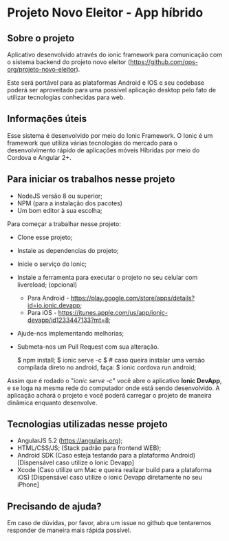 # Projeto Novo Eleitor - App híbrido

## Sobre o projeto

Aplicativo desenvolvido através do ionic framework para comunicação com o sistema backend do projeto novo eleitor (https://github.com/ops-org/projeto-novo-eleitor).

Este será portável para as plataformas Android e IOS e seu codebase poderá ser aproveitado para uma possível aplicação desktop pelo fato de utilizar tecnologias conhecidas para web.

## Informações úteis

Esse sistema é desenvolvido por meio do Ionic Framework. O Ionic é um framework que utiliza várias tecnologias do mercado para o desenvolvimento rápido de aplicações móveis Híbridas por meio do Cordova e Angular 2+.


## Para iniciar os trabalhos nesse projeto

* NodeJS versão 8 ou superior;
* NPM (para a instalação dos pacotes)
* Um bom editor à sua escolha;

Para começar a trabalhar nesse projeto:

* Clone esse projeto;
* Instale as dependencias do projeto;
* Inicie o serviço do Ionic;
* Instale a ferramenta para executar o projeto no seu celular com livereload; (opcional)
  * Para Android - https://play.google.com/store/apps/details?id=io.ionic.devapp;
  * Para iOS - https://itunes.apple.com/us/app/ionic-devapp/id1233447133?mt=8;
* Ajude-nos implementando melhorias;
* Submeta-nos um Pull Request com sua alteração.

    $ npm install;
    $ ionic serve -c
    $ # caso queira instalar uma versão compilada direto no android, faça:
    $ ionic cordova run android; 

Assim que é rodado o "*ionic serve -c*" você abre o aplicativo **Ionic DevApp**, e se loga na mesma rede do computador onde está sendo desenvolvido. A aplicação achará o projeto e você poderá carregar o projeto de maneira dinâmica enquanto desenvolve. 

## Tecnologias utilizadas nesse projeto

* AngularJS 5.2 (https://angularjs.org);
* HTML/CSS/JS; (Stack padrão para frontend WEB);
* Android SDK (Caso esteja testando para a plataforma Android) [Dispensável caso utilize o Ionic Devapp]
* Xcode (Caso utilize um Mac e queira realizar build para a plataforma iOS) [Dispensável caso utilize o ionic Devapp diretamente no seu iPhone]

## Precisando de ajuda?

Em caso de dúvidas, por favor, abra um issue no github que tentaremos responder de maneira mais rápida possível.
